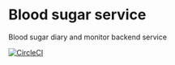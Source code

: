 # Blood sugar service

Blood sugar diary and monitor backend service

[![CircleCI](https://circleci.com/gh/rutven/blood-sugar-service/tree/master.svg?style=svg)](https://circleci.com/gh/rutven/blood-sugar-service/tree/master)
